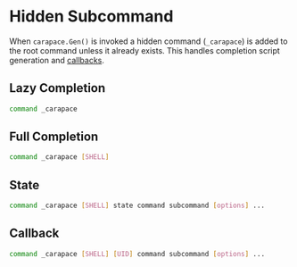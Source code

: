 # Hidden Subcommand

When `carapace.Gen()` is invoked a hidden command (`_carapace`) is added to the root command unless it already exists. This handles completion script generation and [callbacks](../action/actionCallback.md).


## Lazy Completion
```sh
command _carapace
```

## Full Completion

```sh
command _carapace [SHELL]
```

## State
```sh
command _carapace [SHELL] state command subcommand [options] ...
```

## Callback

```sh
command _carapace [SHELL] [UID] command subcommand [options] ...
```

